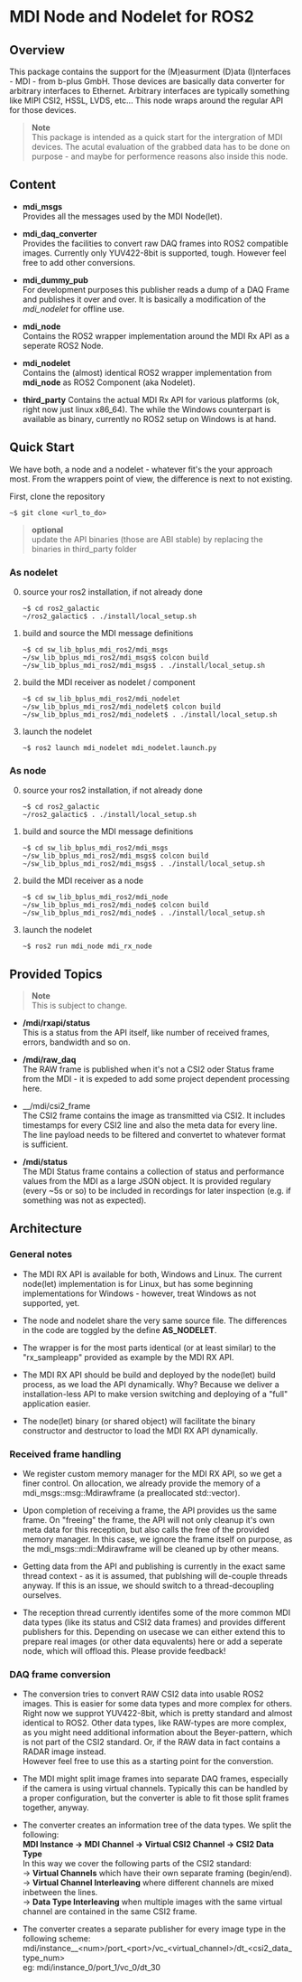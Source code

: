 # MDI Node and Nodelet for ROS2

## Overview
This package contains the support for the (M)easurment (D)ata (I)nterfaces - MDI - from b-plus GmbH. Those devices are basically data converter for arbitrary interfaces to Ethernet. Arbitrary interfaces are typically something like MIPI CSI2, HSSL, LVDS, etc... 
This node wraps around the regular API for those devices.

> __Note__<br>
> This package is intended as a quick start for the intergration of MDI devices. The acutal evaluation of the grabbed data has to be done on purpose - and maybe for performence reasons also inside this node.

## Content

- __mdi_msgs__<br>
Provides all the messages used by the MDI Node(let).

- __mdi_daq_converter__<br>
Provides the facilities to convert raw DAQ frames into ROS2 compatible images. Currently only YUV422-8bit is supported, tough. However feel free to add other conversions.

- __mdi_dummy_pub__<br>
For development purposes this publisher reads a dump of a DAQ Frame and publishes it over and over. It is basically a modification of the _mdi_nodelet_ for offline use.

- __mdi_node__<br>
Contains the ROS2 wrapper implementation around the MDI Rx API as a seperate ROS2 Node.

- __mdi_nodelet__<br>
Contains the (almost) identical ROS2 wrapper implementation from __mdi_node__ as ROS2 Component (aka Nodelet).

- __third_party__
Contains the actual MDI Rx API for various platforms (ok, right now just linux x86_64). The while the Windows counterpart is available as binary, currently no ROS2 setup on Windows is at hand.

## Quick Start
We have both, a node and a nodelet - whatever fit's the your approach most. From the wrappers point of view, the difference is next to not existing.

First, clone the repository
```
~$ git clone <url_to_do>
```

> __optional__<br>
update the API binaries (those are ABI stable) by replacing the binaries in third_party folder



### As nodelet

0. source your ros2 installation, if not already done
   ```
   ~$ cd ros2_galactic
   ~/ros2_galactic$ . ./install/local_setup.sh
   ```

1. build and source the MDI message definitions

   ```
   ~$ cd sw_lib_bplus_mdi_ros2/mdi_msgs
   ~/sw_lib_bplus_mdi_ros2/mdi_msgs$ colcon build
   ~/sw_lib_bplus_mdi_ros2/mdi_msgs$ . ./install/local_setup.sh
   ```

2. build the MDI receiver as nodelet / component
   ```
   ~$ cd sw_lib_bplus_mdi_ros2/mdi_nodelet
   ~/sw_lib_bplus_mdi_ros2/mdi_nodelet$ colcon build
   ~/sw_lib_bplus_mdi_ros2/mdi_nodelet$ . ./install/local_setup.sh
   ```

3. launch the nodelet
   ```
   ~$ ros2 launch mdi_nodelet mdi_nodelet.launch.py
   ```

### As node

0. source your ros2 installation, if not already done
   ```
   ~$ cd ros2_galactic
   ~/ros2_galactic$ . ./install/local_setup.sh
   ```

1. build and source the MDI message definitions

   ```
   ~$ cd sw_lib_bplus_mdi_ros2/mdi_msgs
   ~/sw_lib_bplus_mdi_ros2/mdi_msgs$ colcon build
   ~/sw_lib_bplus_mdi_ros2/mdi_msgs$ . ./install/local_setup.sh
   ```

2. build the MDI receiver as a node
   ```
   ~$ cd sw_lib_bplus_mdi_ros2/mdi_node
   ~/sw_lib_bplus_mdi_ros2/mdi_node$ colcon build
   ~/sw_lib_bplus_mdi_ros2/mdi_node$ . ./install/local_setup.sh
   ```

3. launch the nodelet
   ```
   ~$ ros2 run mdi_node mdi_rx_node
   ```
## Provided Topics

> __Note__<br>
This is subject to change.

- __/mdi/rxapi/status__<br>
This is a status from the API itself, like number of received frames, errors, bandwidth and so on.

- __/mdi/raw_daq__<br>
The RAW frame is published when it's not a CSI2 oder Status frame from the MDI - it is expeded to add some project dependent processing here.

- __/mdi/csi2_frame<br>
The CSI2 frame contains the image as transmitted via CSI2. It includes timestamps for every CSI2 line and also the meta data for every line. The line payload needs to be filtered and convertet to whatever format is sufficient.

- __/mdi/status__<br>
The MDI Status frame contains a collection of status and performance values from the MDI as a large JSON object. It is provided regulary (every ~5s or so) to be included in recordings for later inspection (e.g. if something was not as expected).

## Architecture

### General notes
- The MDI RX API is available for both, Windows and Linux. The current node(let) implementation is for Linux, but has some beginning implementations for Windows - however, treat Windows as not supported, yet.

- The node and nodelet share the very same source file. The differences in the code are toggled by the define __AS_NODELET__.

- The wrapper is for the most parts identical (or at least similar) to the "rx_sampleapp" provided as example by the MDI RX API.

- The MDI RX API should be build and deployed by the node(let) build process, as we load the API dynamically. Why? Because we deliver a installation-less API to make version switching and deploying of a "full" application easier. 

- The node(let) binary (or shared object) will facilitate the binary constructor and destructor to load the MDI RX API dynamically.

### Received frame handling
- We register custom memory manager for the MDI RX API, so we get a finer control. On allocation, we already provide the memory of a mdi_msgs::msg::Mdirawframe (a preallocated std::vector).

- Upon completion of receiving a frame, the API provides us the same frame. On "freeing" the frame, the API will not only cleanup it's own meta data for this reception, but also calls the free of the provided memory manager. In this case, we ignore the frame itself on purpose, as the mdi_msgs::mdi::Mdirawframe will be cleaned up by other means.

- Getting data from the API and publishing is currently in the exact same thread context - as it is assumed, that publshing will de-couple threads anyway. If this is an issue, we should switch to a thread-decoupling ourselves.

- The reception thread currently identifes some of the more common MDI data types (like its status and CSI2 data frames) and provides different publishers for this. Depending on usecase we can either extend this to prepare real images (or other data equvalents) here or add a seperate node, which will offload this. Please provide feedback!

### DAQ frame conversion ###
- The conversion tries to convert RAW CSI2 data into usable ROS2 images. This is easier for some data types and more complex for others. Right now we supprot YUV422-8bit, which is pretty standard and almost identical to ROS2. Other data types, like RAW-types are more complex, as you might need additional information about the Beyer-pattern, which is not part of the CSI2 standard. Or, if the RAW data in fact contains a RADAR image instead. <br>
However feel free to use this as a starting point for the converstion.

- The MDI might split image frames into separate DAQ frames, especially if the camera is using virtual channels. Typically this can be handled by a proper configuration, but the converter is able to fit those split frames together, anyway. 

- The converter creates an information tree of the data types. We split the following:<br>
  __MDI Instance -> MDI Channel -> Virtual CSI2 Channel -> CSI2 Data Type__<br>
  In this way we cover the following parts of the CSI2 standard:<br>
  -> __Virtual Channels__ which have their own separate framing (begin/end).<br>
  -> __Virtual Channel Interleaving__ where different channels are mixed inbetween the lines.<br>
  -> __Data Type Interleaving__ when multiple images with the same virtual channel are contained in the same CSI2 frame.<br>

- The converter creates a separate publisher for every image type in the following scheme:<br>
  mdi/instance__\<num>/port_\<port>/vc_\<virtual_channel>/dt_\<csi2_data_type_num> <br>
  eg: mdi/instance_0/port_1/vc_0/dt_30
